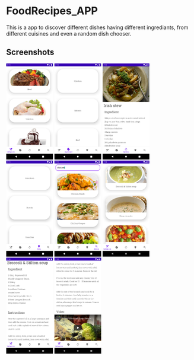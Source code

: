# FoodRecipes_APP

This is a app to discover different dishes having different ingrediants, from different cuisines and even a random dish chooser. 


## Screenshots

<img width=25% alt="Github" src="https://github.com/MohitAswani/FoodApp/blob/master/Screenshots/1.png" />
<img width=25% alt="Github" src="https://github.com/MohitAswani/FoodApp/blob/master/Screenshots/2.png" />
<img width=25% alt="Github" src="https://github.com/MohitAswani/FoodApp/blob/master/Screenshots/3.png" />
<img width=25% alt="Github" src="https://github.com/MohitAswani/FoodApp/blob/master/Screenshots/4.png" />
<img width=25% alt="Github" src="https://github.com/MohitAswani/FoodApp/blob/master/Screenshots/5.png" />
<img width=25% alt="Github" src="https://github.com/MohitAswani/FoodApp/blob/master/Screenshots/6.png" />
<img width=25% alt="Github" src="https://github.com/MohitAswani/FoodApp/blob/master/Screenshots/7.png" />
<img width=25% alt="Github" src="https://github.com/MohitAswani/FoodApp/blob/master/Screenshots/8.png" />

